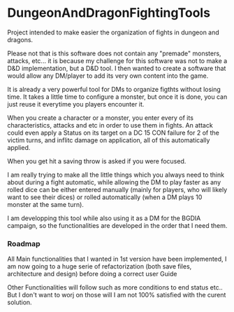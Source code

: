 # DungeonAndDragonFightingTools
Project intended to make easier the organization of fights in dungeon and dragons.

Please not that is this software does not contain any "premade" monsters, attacks, etc... it is because my challenge for this software was not to make a D&D implementation, but a D&D tool. I then wanted to create a software that would allow any DM/player to add its very own content into the game.

It is already a very powerful tool for DMs to organize figthts without losing time.
It takes a little time to configure a monster, but once it is done, you can just reuse it everytime you players encounter it.

When you create a character or a monster, you enter every of its characteristics, attacks and etc in order to use them in fights.
An attack could even apply a Status on its target on a DC 15 CON failure for 2 of the victim turns, and inflitc damage on application, all of this automatically applied.

When you get hit a saving throw is asked if you were focused.

I am really trying to make all the little things which you always need to think about during a fight automatic, while allowing the DM to play faster as any rolled dice can be either entered manually (mainly for players, who will likely want to see their dices) or rolled automatically (when a DM plays 10 monster at the same turn).

I am developping this tool while also using it as a DM for the BGDIA campaign, so the functionalities are developed in the order that I need them.

### Roadmap
All Main functionalities that I wanted in 1st version have been implemented, I am now going to a huge serie of refactorization (both save files, architecture and design) before doing a correct user Guide

Other Functionalities will follow such as more conditions to end status etc.. But I don't want to worj on those will I am not 100% satisfied with the curent solution.